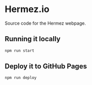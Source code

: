 # Hermez.io

Source code for the Hermez webpage.

## Running it locally

```bash
npm run start
```

## Deploy it to GitHub Pages

```bash
npm run deploy
```